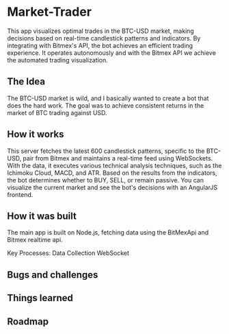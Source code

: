 # Market-Trader
This app visualizes optimal trades in the BTC-USD market, making decisions based on real-time candlestick patterns and indicators. By integrating with Bitmex's API, the bot achieves an efficient trading experience. It operates autonomously and with the Bitmex API we achieve the automated trading visualization.

## The Idea
The BTC-USD market is wild, and I basically wanted to create a bot that does the hard work. The goal was to achieve consistent returns in the market of BTC trading against USD.

## How it works
This server fetches the latest 600 candlestick patterns, specific to the BTC-USD, pair from Bitmex and maintains a real-time feed using WebSockets. With the data, it executes various technical analysis techniques, such as the Ichimoku Cloud, MACD, and ATR. Based on the results from the indicators, the bot determines whether to BUY, SELL, or remain passive. You can visualize the current market and see the bot's decisions with an AngularJS frontend.

## How it was built
The main app is built on Node.js, fetching data using the BitMexApi and Bitmex realtime api. 

Key Processes:
Data Collection
WebSocket 

## Bugs and challenges

## Things learned

## Roadmap
